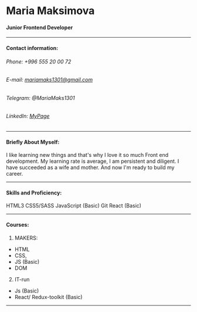 # Maria Maksimova
#### Junior Frontend Developer
*********
#### Contact information:
###### Phone: +996 555 20 00 72
###### E-mail: mariamaks1301@gmail.com
###### Telegram: @MariaMaks1301
###### LinkedIn: [MyPage](адрес "https://www.linkedin.com/in/maria-maks-334258267/")
*********
#### Briefly About Myself:
I like learning new things and that's why I love it so much
Front end development.
My learning rate is average, I am persistent and diligent.
I have succeeded as a wife and mother. And now I'm ready to build my career.
*********
#### Skills and Proficiency:
HTML3
CSS5/SASS
JavaScript (Basic)
Git
React (Basic)
*********

#### Courses:
1. MAKERS:
+ HTML
+ CSS,
+ JS (Basic)
+ DOM
2. IT-run
+ Js (Basic)
+ React/ Redux-toolkit (Basic)
*********


